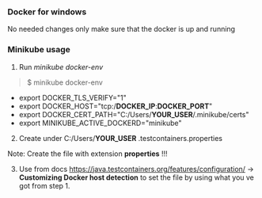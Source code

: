 ### Docker for windows
No needed changes only make sure that the docker is up and running

### Minikube usage

1. Run   _minikube docker-env_

> $ minikube docker-env

- export DOCKER_TLS_VERIFY="1"
- export DOCKER_HOST="tcp:/**DOCKER_IP**:**DOCKER_PORT**"
- export DOCKER_CERT_PATH="C:/Users/**YOUR_USER**/.minikube/certs"
- export MINIKUBE_ACTIVE_DOCKERD="minikube"

2. Create under C:/Users/**YOUR_USER** .testcontainers.properties

Note: Create the file with extension **properties** !!!

3. Use from docs https://java.testcontainers.org/features/configuration/ -> **Customizing Docker host detection**
   to set the file by using what you ve got from step 1. 